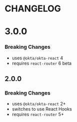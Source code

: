 # CHANGELOG

# 3.0.0

### Breaking Changes
- uses `@okta/okta-react` 4
- requires `react-router` 6 beta

## 2.0.0

### Breaking Changes
- uses `@okta/okta-react` 2+
- switches to use React Hooks
- requires `react-router` 5+

